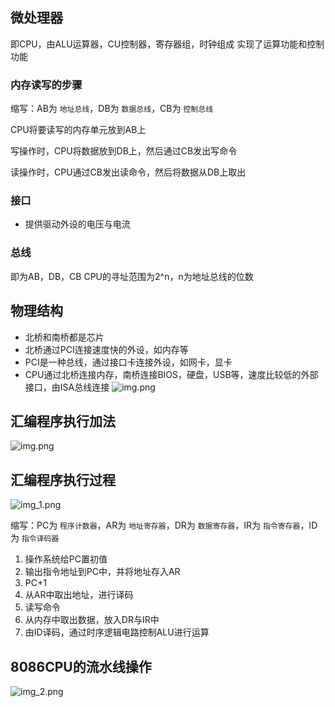 ## 微处理器

即CPU，由ALU运算器，CU控制器，寄存器组，时钟组成
实现了运算功能和控制功能

### 内存读写的步骤

缩写：AB为 `地址总线`，DB为 `数据总线`，CB为 `控制总线`

CPU将要读写的内存单元放到AB上

写操作时，CPU将数据放到DB上，然后通过CB发出写命令

读操作时，CPU通过CB发出读命令，然后将数据从DB上取出

### 接口

- 提供驱动外设的电压与电流

### 总线

即为AB，DB，CB
CPU的寻址范围为2^n，n为地址总线的位数

## 物理结构

- 北桥和南桥都是芯片
- 北桥通过PCI连接速度快的外设，如内存等
- PCI是一种总线，通过接口卡连接外设，如网卡，显卡
- CPU通过北桥连接内存，南桥连接BIOS，硬盘，USB等，速度比较低的外部接口，由ISA总线连接
  ![img.png](img.png)

## 汇编程序执行加法

![img.png](img2.png)

## 汇编程序执行过程

![img_1.png](img_1.png)

缩写：PC为 `程序计数器`，AR为 `地址寄存器`，DR为 `数据寄存器`，IR为 `指令寄存器`，ID为 `指令译码器`

1. 操作系统给PC置初值
2. 输出指令地址到PC中，并将地址存入AR
3. PC+1
4. 从AR中取出地址，进行译码
5. 读写命令
6. 从内存中取出数据，放入DR与IR中
7. 由ID译码，通过时序逻辑电路控制ALU进行运算

## 8086CPU的流水线操作

![img_2.png](img_2.png)
